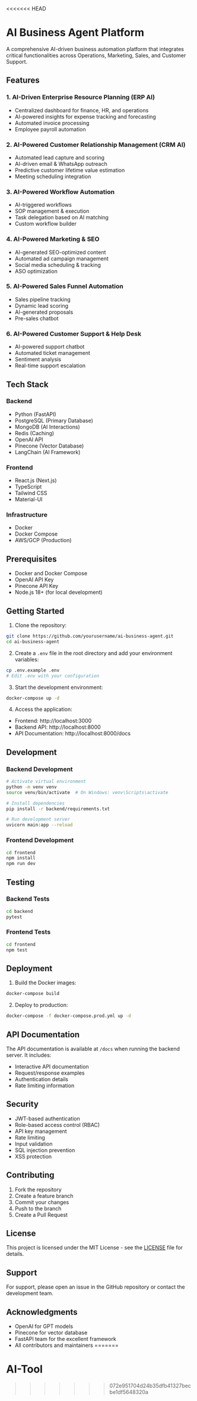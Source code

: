 <<<<<<< HEAD
# AI Business Agent Platform

A comprehensive AI-driven business automation platform that integrates critical functionalities across Operations, Marketing, Sales, and Customer Support.

## Features

### 1. AI-Driven Enterprise Resource Planning (ERP AI)
- Centralized dashboard for finance, HR, and operations
- AI-powered insights for expense tracking and forecasting
- Automated invoice processing
- Employee payroll automation

### 2. AI-Powered Customer Relationship Management (CRM AI)
- Automated lead capture and scoring
- AI-driven email & WhatsApp outreach
- Predictive customer lifetime value estimation
- Meeting scheduling integration

### 3. AI-Powered Workflow Automation
- AI-triggered workflows
- SOP management & execution
- Task delegation based on AI matching
- Custom workflow builder

### 4. AI-Powered Marketing & SEO
- AI-generated SEO-optimized content
- Automated ad campaign management
- Social media scheduling & tracking
- ASO optimization

### 5. AI-Powered Sales Funnel Automation
- Sales pipeline tracking
- Dynamic lead scoring
- AI-generated proposals
- Pre-sales chatbot

### 6. AI-Powered Customer Support & Help Desk
- AI-powered support chatbot
- Automated ticket management
- Sentiment analysis
- Real-time support escalation

## Tech Stack

### Backend
- Python (FastAPI)
- PostgreSQL (Primary Database)
- MongoDB (AI Interactions)
- Redis (Caching)
- OpenAI API
- Pinecone (Vector Database)
- LangChain (AI Framework)

### Frontend
- React.js (Next.js)
- TypeScript
- Tailwind CSS
- Material-UI

### Infrastructure
- Docker
- Docker Compose
- AWS/GCP (Production)

## Prerequisites

- Docker and Docker Compose
- OpenAI API Key
- Pinecone API Key
- Node.js 18+ (for local development)

## Getting Started

1. Clone the repository:
```bash
git clone https://github.com/yourusername/ai-business-agent.git
cd ai-business-agent
```

2. Create a `.env` file in the root directory and add your environment variables:
```bash
cp .env.example .env
# Edit .env with your configuration
```

3. Start the development environment:
```bash
docker-compose up -d
```

4. Access the application:
- Frontend: http://localhost:3000
- Backend API: http://localhost:8000
- API Documentation: http://localhost:8000/docs

## Development

### Backend Development
```bash
# Activate virtual environment
python -m venv venv
source venv/bin/activate  # On Windows: venv\Scripts\activate

# Install dependencies
pip install -r backend/requirements.txt

# Run development server
uvicorn main:app --reload
```

### Frontend Development
```bash
cd frontend
npm install
npm run dev
```

## Testing

### Backend Tests
```bash
cd backend
pytest
```

### Frontend Tests
```bash
cd frontend
npm test
```

## Deployment

1. Build the Docker images:
```bash
docker-compose build
```

2. Deploy to production:
```bash
docker-compose -f docker-compose.prod.yml up -d
```

## API Documentation

The API documentation is available at `/docs` when running the backend server. It includes:
- Interactive API documentation
- Request/response examples
- Authentication details
- Rate limiting information

## Security

- JWT-based authentication
- Role-based access control (RBAC)
- API key management
- Rate limiting
- Input validation
- SQL injection prevention
- XSS protection

## Contributing

1. Fork the repository
2. Create a feature branch
3. Commit your changes
4. Push to the branch
5. Create a Pull Request

## License

This project is licensed under the MIT License - see the [LICENSE](LICENSE) file for details.

## Support

For support, please open an issue in the GitHub repository or contact the development team.

## Acknowledgments

- OpenAI for GPT models
- Pinecone for vector database
- FastAPI team for the excellent framework
- All contributors and maintainers
=======
# AI-Tool
>>>>>>> 072e951704d24b35dfb41327becbe1df5648320a
